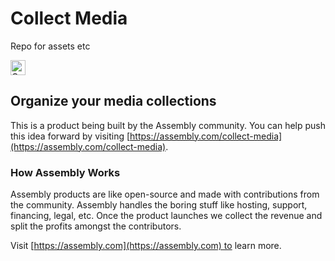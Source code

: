 # Collect Media
Repo for assets etc

<a href="https://assembly.com/collect-media/bounties?utm_campaign=assemblage&utm_source=collect-media&utm_medium=repo_badge"><img src="https://asm-badger.herokuapp.com/collect-media/badges/tasks.svg" height="24px" alt="Open Tasks" /></a>

## Organize your media collections

This is a product being built by the Assembly community. You can help push this idea forward by visiting [https://assembly.com/collect-media](https://assembly.com/collect-media).

### How Assembly Works

Assembly products are like open-source and made with contributions from the community. Assembly handles the boring stuff like hosting, support, financing, legal, etc. Once the product launches we collect the revenue and split the profits amongst the contributors.

Visit [https://assembly.com](https://assembly.com) to learn more.
